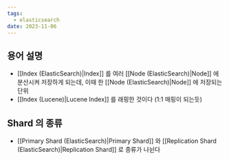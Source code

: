 ```yaml
---
tags:
  - elasticsearch
date: 2023-11-06
---
```

## 용어 설명

- [[Index (ElasticSearch)|Index]] 를 여러 [[Node (ElasticSearch)|Node]] 에 분산시켜 저장하게 되는데, 이때 한 [[Node (ElasticSearch)|Node]] 에 저장되는 단위
- [[Index (Lucene)|Lucene Index]] 를 래핑한 것이다 (1:1 매핑이 되는듯)

## Shard 의 종류

- [[Primary Shard (ElasticSearch)|Primary Shard]] 와 [[Replication Shard (ElasticSearch)|Replication Shard]] 로 종류가 나뉜다